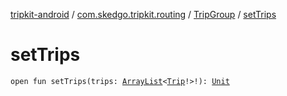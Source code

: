 [tripkit-android](../../index.md) / [com.skedgo.tripkit.routing](../index.md) / [TripGroup](index.md) / [setTrips](./set-trips.md)

# setTrips

`open fun setTrips(trips: `[`ArrayList`](https://docs.oracle.com/javase/7/docs/api/java/util/ArrayList.html)`<`[`Trip`](../-trip/index.md)`!>!): `[`Unit`](https://kotlinlang.org/api/latest/jvm/stdlib/kotlin/-unit/index.html)
